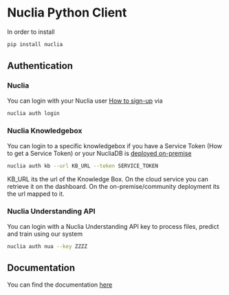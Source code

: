 # Nuclia Python Client

In order to install

```bash
pip install nuclia
```

## Authentication

### Nuclia

You can login with your Nuclia user [How to sign-up](https://nuclia.cloud/user/signup) via

```bash
nuclia auth login
```

### Nuclia Knowledgebox

You can login to a specific knowledgebox if you have a Service Token (How to get a Service Token) or your NucliaDB is [deployed on-premise](https://docs.nuclia.dev/docs/nucliadb/deploy)

```bash
nuclia auth kb --url KB_URL --token SERVICE_TOKEN
```

KB_URL its the url of the Knowledge Box. On the cloud service you can retrieve it on the dashboard. On the on-premise/community deployment its the url mapped to it.

### Nuclia Understanding API

You can login with a Nuclia Understanding API key to process files, predict and train using our system

```bash
nuclia auth nua --key ZZZZ
```

## Documentation

You can find the documentation [here](https://github.com/nuclia/nuclia.py/tree/main/docs/01-README.md)
